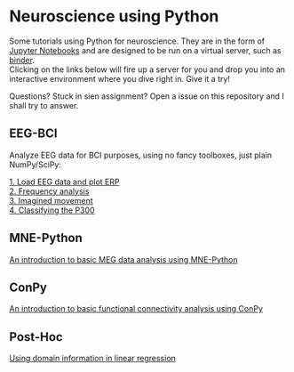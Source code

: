Neuroscience using Python
=========================

Some tutorials using Python for neuroscience.
They are in the form of [Jupyter Notebooks](https://jupyter.org) and are designed to be run on a virtual server, such as [binder](mybinder.org).  
Clicking on the links below will fire up a server for you and drop you into an interactive environment where you dive right in.
Give it a try!

Questions? Stuck in sien assignment? Open a issue on this repository and I shall try to answer. 


## EEG-BCI

Analyze EEG data for BCI purposes, using no fancy toolboxes, just plain NumPy/SciPy:

[1. Load EEG data and plot ERP](https://mybinder.org/v2/gh/wmvanvliet/neuroscience_tutorials/master?filepath=eeg-bci%2F1.%20Load%20EEG%20data%20and%20plot%20ERP.ipynb)  
[2. Frequency analysis](https://mybinder.org/v2/gh/wmvanvliet/neuroscience_tutorials/master?filepath=eeg-bci%2F2.%20Frequency%20analysis.ipynb)  
[3. Imagined movement](https://mybinder.org/v2/gh/wmvanvliet/neuroscience_tutorials/master?filepath=eeg-bci%2F3.%20Imagined%20movement.ipynb)  
[4. Classifying the P300](https://mybinder.org/v2/gh/wmvanvliet/neuroscience_tutorials/master?filepath=eeg-bci%2F4.%20Classifying%20the%20P300.ipynb)


## MNE-Python

[An introduction to basic MEG data analysis using MNE-Python](https://mybinder.org/v2/gh/wmvanvliet/neuroscience_tutorials/master?filepath=mne-intro%2Findex.ipynb)


## ConPy

[An introduction to basic functional connectivity analysis using ConPy](https://mybinder.org/v2/gh/wmvanvliet/neuroscience_tutorials/master?filepath=conpy-intro%2FMEG_connectivity_exercise.ipynb)

## Post-Hoc

[Using domain information in linear regression](https://mybinder.org/v2/gh/wmvanvliet/neuroscience_tutorials/master?filepath=posthoc%2Flinear_regression.ipynb)
